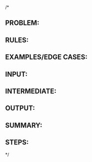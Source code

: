 /*
## PROBLEM:
## RULES:
## EXAMPLES/EDGE CASES:

## INPUT:
## INTERMEDIATE:
## OUTPUT:

## SUMMARY:
## STEPS:
*/
